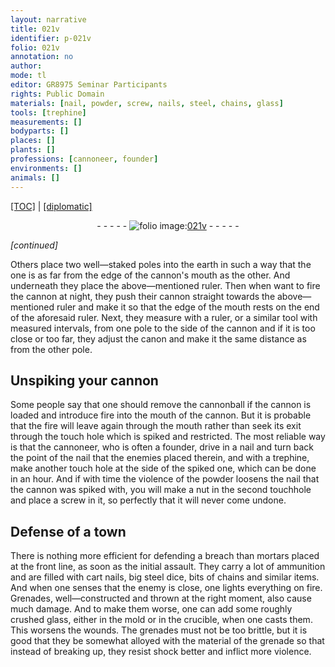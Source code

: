 ```yaml
---
layout: narrative
title: 021v
identifier: p-021v
folio: 021v
annotation: no
author:
mode: tl
editor: GR8975 Seminar Participants
rights: Public Domain
materials: [nail, powder, screw, nails, steel, chains, glass]
tools: [trephine]
measurements: []
bodyparts: []
places: []
plants: []
professions: [cannoneer, founder]
environments: []
animals: []
---
```


<p><a href="{{ site.baseurl }}/translation/">[TOC]</a> | <a href="{{ site.baseurl }}/texts/p-021v_tc/">[diplomatic]</a></p><div class="folio" align="center">- - - - - <a href="http://gallica.bnf.fr/ark:/12148/btv1b10500001g/f48.image" target="_blank"><img src="https://cu-mkp.github.io/2017-workshop-edition/assets/photo-icon.png" alt="folio image: " style="display:inline-block; margin-bottom:-3px;"/>021v</a> - - - - - </div>  
 
*[continued]*
  
Others place two well—staked poles into the earth in such a way that the one is as far from the edge of the cannon's mouth as the other. And underneath they place the above—mentioned ruler. Then when want to fire the cannon at night, they push their cannon straight towards the above—mentioned ruler and make it so that the edge of the mouth rests on the end of the aforesaid ruler. Next, they measure with a ruler, or a similar tool with measured intervals, from one pole to the side of the cannon and if it is too close or too far, they adjust the canon and make it the same distance as from the other pole.

 
  

## Unspiking your cannon

 
Some people say that one should remove the cannonball if the cannon is loaded and introduce fire into the mouth of the cannon. But it is probable that the fire will leave again through the mouth rather than seek its exit through the touch hole which is spiked and restricted. The most reliable way is that the <span class="pro">cannoneer</span>, who is often a <span class="pro">founder</span>, drive in a <span class="m">nail</span> and turn back the point of the <span class="m">nail</span> that the enemies placed therein, and with a <span class="tl">trephine</span>, make another touch hole at the side of the spiked one, which can be done in an hour. And if with time the violence of the <span class="m">powder</span> loosens the <span class="m">nail</span> that the cannon was spiked with, you will make a nut in the second touchhole and place a <span class="m">screw</span> in it, so perfectly that it will never come undone.

 
  

## Defense of a town

 
There is nothing more efficient for defending a breach than mortars placed at the front line, as soon as the initial assault. They carry a lot of ammunition and are filled with cart <span class="m">nails</span>, big <span class="m">steel</span> dice, bits of <span class="m">chains</span> and similar items. And when one senses that the enemy is close, one lights everything on fire. Grenades, well—constructed and thrown at the right moment, also cause much damage. And to make them worse, one can add some roughly crushed <span class="m">glass</span>, either in the mold or in the crucible, when one casts them. This worsens the wounds. The grenades must not be too brittle, but it is good that they be somewhat alloyed with the material of the grenade so that instead of breaking up, they resist shock better and inflict more violence.

